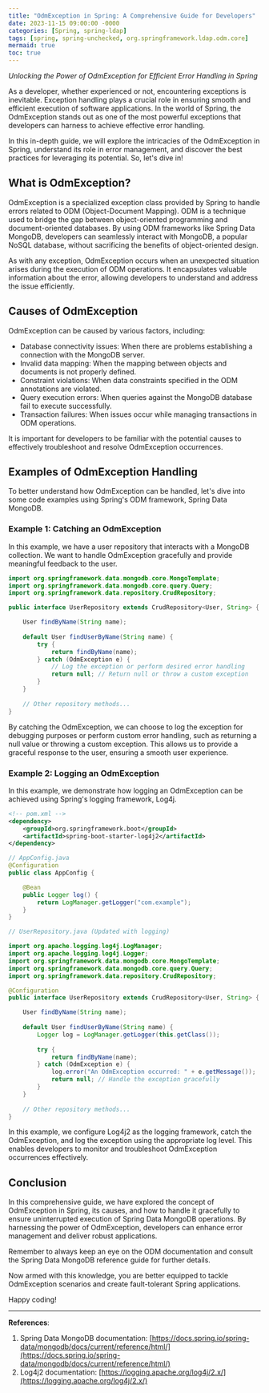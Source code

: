 ```yaml
---
title: "OdmException in Spring: A Comprehensive Guide for Developers"
date: 2023-11-15 09:00:00 -0000
categories: [Spring, spring-ldap]
tags: [spring, spring-unchecked, org.springframework.ldap.odm.core]
mermaid: true
toc: true
---
```



*Unlocking the Power of OdmException for Efficient Error Handling in Spring*

As a developer, whether experienced or not, encountering exceptions is inevitable. Exception handling plays a crucial role in ensuring smooth and efficient execution of software applications. In the world of Spring, the OdmException stands out as one of the most powerful exceptions that developers can harness to achieve effective error handling.

In this in-depth guide, we will explore the intricacies of the OdmException in Spring, understand its role in error management, and discover the best practices for leveraging its potential. So, let's dive in!

## What is OdmException?

OdmException is a specialized exception class provided by Spring to handle errors related to ODM (Object-Document Mapping). ODM is a technique used to bridge the gap between object-oriented programming and document-oriented databases. By using ODM frameworks like Spring Data MongoDB, developers can seamlessly interact with MongoDB, a popular NoSQL database, without sacrificing the benefits of object-oriented design.

As with any exception, OdmException occurs when an unexpected situation arises during the execution of ODM operations. It encapsulates valuable information about the error, allowing developers to understand and address the issue efficiently.

## Causes of OdmException

OdmException can be caused by various factors, including:

- Database connectivity issues: When there are problems establishing a connection with the MongoDB server.
- Invalid data mapping: When the mapping between objects and documents is not properly defined.
- Constraint violations: When data constraints specified in the ODM annotations are violated.
- Query execution errors: When queries against the MongoDB database fail to execute successfully.
- Transaction failures: When issues occur while managing transactions in ODM operations.

It is important for developers to be familiar with the potential causes to effectively troubleshoot and resolve OdmException occurrences.

## Examples of OdmException Handling

To better understand how OdmException can be handled, let's dive into some code examples using Spring's ODM framework, Spring Data MongoDB.

### Example 1: Catching an OdmException

In this example, we have a user repository that interacts with a MongoDB collection. We want to handle OdmException gracefully and provide meaningful feedback to the user.

```java
import org.springframework.data.mongodb.core.MongoTemplate;
import org.springframework.data.mongodb.core.query.Query;
import org.springframework.data.repository.CrudRepository;

public interface UserRepository extends CrudRepository<User, String> {

    User findByName(String name);
    
    default User findUserByName(String name) {
        try {
            return findByName(name);
        } catch (OdmException e) {
            // Log the exception or perform desired error handling
            return null; // Return null or throw a custom exception
        }
    }
    
    // Other repository methods...
}
```

By catching the OdmException, we can choose to log the exception for debugging purposes or perform custom error handling, such as returning a null value or throwing a custom exception. This allows us to provide a graceful response to the user, ensuring a smooth user experience.

### Example 2: Logging an OdmException

In this example, we demonstrate how logging an OdmException can be achieved using Spring's logging framework, Log4j.

```xml
<!-- pom.xml -->
<dependency>
    <groupId>org.springframework.boot</groupId>
    <artifactId>spring-boot-starter-log4j2</artifactId>
</dependency>
```

```java
// AppConfig.java
@Configuration
public class AppConfig {

    @Bean
    public Logger log() {
        return LogManager.getLogger("com.example");
    }
}
```

```java
// UserRepository.java (Updated with logging)

import org.apache.logging.log4j.LogManager;
import org.apache.logging.log4j.Logger;
import org.springframework.data.mongodb.core.MongoTemplate;
import org.springframework.data.mongodb.core.query.Query;
import org.springframework.data.repository.CrudRepository;

@Configuration
public interface UserRepository extends CrudRepository<User, String> {

    User findByName(String name);
    
    default User findUserByName(String name) {
        Logger log = LogManager.getLogger(this.getClass());
        
        try {
            return findByName(name);
        } catch (OdmException e) {
            log.error("An OdmException occurred: " + e.getMessage());
            return null; // Handle the exception gracefully
        }
    }
    
    // Other repository methods...
}
```

In this example, we configure Log4j2 as the logging framework, catch the OdmException, and log the exception using the appropriate log level. This enables developers to monitor and troubleshoot OdmException occurrences effectively.

## Conclusion

In this comprehensive guide, we have explored the concept of OdmException in Spring, its causes, and how to handle it gracefully to ensure uninterrupted execution of Spring Data MongoDB operations. By harnessing the power of OdmException, developers can enhance error management and deliver robust applications.

Remember to always keep an eye on the ODM documentation and consult the Spring Data MongoDB reference guide for further details.

Now armed with this knowledge, you are better equipped to tackle OdmException scenarios and create fault-tolerant Spring applications.

Happy coding!

---
**References**:

1. Spring Data MongoDB documentation: [https://docs.spring.io/spring-data/mongodb/docs/current/reference/html/](https://docs.spring.io/spring-data/mongodb/docs/current/reference/html/)
2. Log4j2 documentation: [https://logging.apache.org/log4j/2.x/](https://logging.apache.org/log4j/2.x/)